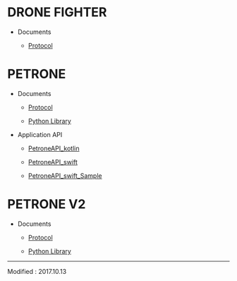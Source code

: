 

# DRONE FIGHTER

- Documents

    - [Protocol](/documents/kr/products/dronefighter2017/protocol/)



# PETRONE

- Documents

    - [Protocol](/documents/kr/products/petrone/protocol/)
    
    - [Python Library](/documents/kr/products/petrone/library/python/petrone/)

- Application API

    - [PetroneAPI_kotlin](https://github.com/petrone/PetroneAPI_kotlin)

    - [PetroneAPI_swift](https://github.com/petrone/PetroneAPI_swift)

    - [PetroneAPI_swift_Sample](https://github.com/petrone/PetroneAPI_swift_Sample)



# PETRONE V2

- Documents

    - [Protocol](/documents/kr/products/petrone_v2/protocol/)

    - [Python Library](/documents/kr/products/petrone_v2/library/python/petrone_v2/)


---

Modified : 2017.10.13
